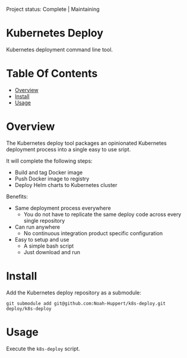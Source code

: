 Project status: Complete | Maintaining

# Kubernetes Deploy
Kubernetes deployment command line tool.

# Table Of Contents
- [Overview](#overview)
- [Install](#install)
- [Usage](#usage)

# Overview
The Kubernetes deploy tool packages an opinionated Kubernetes deployment 
process into a single easy to use sript.

It will complete the following steps:

- Build and tag Docker image
- Push Docker image to registry
- Deploy Helm charts to Kubernetes cluster

Benefits:

- Same deployment process everywhere
	- You do not have to replicate the same deploy code across every single 
		repository
- Can run anywhere
	- No continuous integration product specific configuration
- Easy to setup and use
	- A simple bash script
	- Just download and run

# Install
Add the Kubernetes deploy repository as a submodule:

```
git submodule add git@github.com:Noah-Huppert/k8s-deploy.git deploy/k8s-deploy
```

# Usage
Execute the `k8s-deploy` script.  
